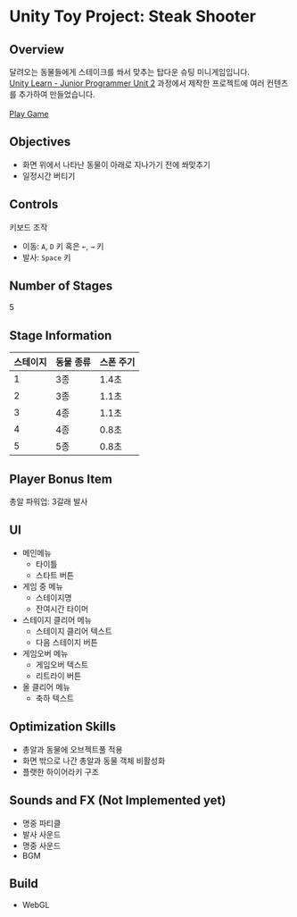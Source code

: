 # Unity Toy Project: Steak Shooter
## Overview
달려오는 동물들에게 스테이크를 쏴서 맞추는 탑다운 슈팅 미니게임입니다.<br>
[Unity Learn - Junior Programmer Unit 2](https://learn.unity.com/project/2danweon-gibon-geimpeulrei) 과정에서 제작한 프로젝트에 여러 컨텐츠를 추가하여 만들었습니다.<br>
<br>
[Play Game](https://play.unity.com/mg/other/webgl-builds-357811)

## Objectives
- 화면 위에서 나타난 동물이 아래로 지나가기 전에 쏴맞추기
- 일정시간 버티기

## Controls
키보드 조작
- 이동: ```A```, ```D``` 키 혹은 ```←```, ```→``` 키
- 발사: ```Space``` 키

## Number of Stages
5

## Stage Information
|스테이지|동물 종류|스폰 주기|
|--|--|--|
|1|3종|1.4초|
|2|3종|1.1초|
|3|4종|1.1초|
|4|4종|0.8초|
|5|5종|0.8초|

## Player Bonus Item
총알 파워업: 3갈래 발사

## UI
- 메인메뉴
  - 타이틀
  - 스타트 버튼
- 게임 중 메뉴
  - 스테이지명
  - 잔여시간 타이머
- 스테이지 클리어 메뉴
  - 스테이지 클리어 텍스트
  - 다음 스테이지 버튼
- 게임오버 메뉴
  - 게임오버 텍스트
  - 리트라이 버튼
- 올 클리어 메뉴
  - 축하 텍스트

## Optimization Skills
- 총알과 동물에 오브젝트풀 적용
- 화면 밖으로 나간 총알과 동물 객체 비활성화
- 플랫한 하이어라키 구조

## Sounds and FX (Not Implemented yet)
- 명중 파티클
- 발사 사운드
- 명중 사운드
- BGM

## Build
- WebGL
